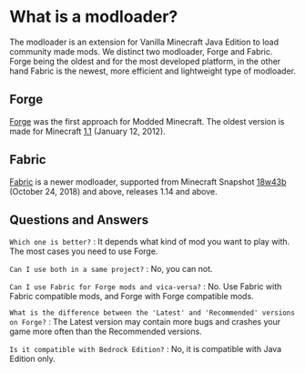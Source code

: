# What is a modloader?

The modloader is an extension for Vanilla Minecraft Java Edition to load community made mods. We distinct two modloader, Forge and Fabric. Forge being the oldest and for the most developed platform, in the other hand Fabric is the newest, more efficient and lightweight type of modloader.

## Forge

[Forge](https://files.minecraftforge.net/net/minecraftforge/forge/) was the first approach for Modded Minecraft. The oldest version is made for Minecraft [1.1](https://minecraft.fandom.com/wiki/Java_Edition_1.1) (January 12, 2012).

## Fabric

[Fabric](https://fabricmc.net/) is a newer modloader, supported from Minecraft Snapshot [18w43b](https://minecraft.fandom.com/wiki/Java_Edition_18w43b) (October 24, 2018) and above, releases 1.14 and above.

## Questions and Answers

`Which one is better?`
:	It depends what kind of mod you want to play with. The most cases you need to use Forge.

`Can I use both in a same project?`
:	No, you can not.

`Can I use Fabric for Forge mods and vica-versa?`
:	No. Use Fabric with Fabric compatible mods, and Forge with Forge compatible mods.

`What is the difference between the 'Latest' and 'Recommended' versions on Forge?`
:	The Latest version may contain more bugs and crashes your game more often than the Recommended versions.

`Is it compatible with Bedrock Edition?`
:	No, it is compatible with Java Edition only.